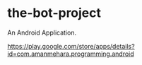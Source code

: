 # the-bot-project
An Android Application.

https://play.google.com/store/apps/details?id=com.amanmehara.programming.android
